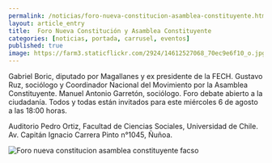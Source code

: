 ```yaml
---
permalink: /noticias/foro-nueva-constitucion-asamblea-constituyente.html
layout: article_entry
title:  Foro Nueva Constitución y Asamblea Constituyente
categories: [noticias, portada, carrusel, eventos]
published: true
image: https://farm3.staticflickr.com/2924/14612527068_70ec9e6f10_o.jpg
---
```


Gabriel Boric, diputado por Magallanes y ex presidente de la FECH.
Gustavo Ruz, sociólogo y Coordinador Nacional del Movimiento por la Asamblea Constituyente.
Manuel Antonio Garretón, sociólogo.
Foro debate abierto a la ciudadanía. Todos y todas están invitados para este miércoles 6 de agosto a las 18:00 horas.

Auditorio Pedro Ortiz, Facultad de Ciencias Sociales, Universidad de Chile.
Av. Capitán Ignacio Carrera Pinto n°1045, Ñuñoa.

<img src="http://i.imgur.com/7FdzYVQ.jpg" title="Foro nueva constitucion asamblea constituyente facso" class="img-responsive">


